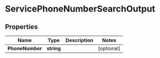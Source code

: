 

# ServicePhoneNumberSearchOutput


## Properties

| Name | Type | Description | Notes |
|------------ | ------------- | ------------- | -------------|
|**PhoneNumber** | **string** |  |  [optional] |



